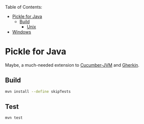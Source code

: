 Table of Contents:

<!-- TOC -->
* [Pickle for Java](#pickle-for-java)
  * [Build](#build)
    * [Unix](#unix)
* [Windows](#windows)
<!-- TOC -->

# Pickle for Java
Maybe, a much-needed extension to
[Cucumber-JVM](https://cucumber.io/docs/installation/java/) and
[Gherkin](https://cucumber.io/docs/gherkin/).

## Build

```bash
mvn install --define skipTests
```

## Test

```bash
mvn test
```
